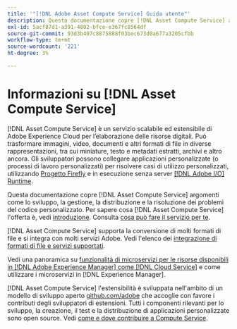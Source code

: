 ```yaml
---
title: '"[!DNL Adobe Asset Compute Service] Guida utente"'
description: Questa documentazione copre [!DNL Asset Compute Service] attività come l’introduzione, come sviluppare, gestire, distribuire e risolvere i problemi del codice personalizzato.
exl-id: 5acf87d1-a391-4802-bfce-e367fc8564df
source-git-commit: 93d3b407c8875888f03bec673d0a677a3205cfbb
workflow-type: tm+mt
source-wordcount: '221'
ht-degree: 3%

---
```


# Informazioni su [!DNL Asset Compute Service]

[!DNL Asset Compute Service] è un servizio scalabile ed estensibile di Adobe Experience Cloud per l’elaborazione delle risorse digitali. Può trasformare immagini, video, documenti e altri formati di file in diverse rappresentazioni, tra cui miniature, testo e metadati estratti, archivi e altro ancora. Gli sviluppatori possono collegare applicazioni personalizzate (o processi di lavoro personalizzati) per risolvere casi di utilizzo personalizzati, utilizzando [Progetto Firefly](https://www.adobe.io/apis/experienceplatform/project-firefly/docs.html) e in esecuzione senza server [[!DNL Adobe I/O] Runtime](https://www.adobe.io/apis/experienceplatform/runtime.html).

Questa documentazione copre [!DNL Asset Compute Service] argomenti come lo sviluppo, la gestione, la distribuzione e la risoluzione dei problemi del codice personalizzato. Per sapere cosa [!DNL Asset Compute Service] l&#39;offerta è, vedi [introduzione](introduction.md). Consulta [cosa può fare il servizio per te](introduction.md#possible-use-cases-benefits).

[!DNL Asset Compute Service] supporta la conversione di molti formati di file e si integra con molti servizi Adobe. Vedi l&#39;elenco dei [integrazione di formati di file e servizi supportati](https://experienceleague.adobe.com/docs/experience-manager-cloud-service/assets/file-format-support.html).

Vedi una panoramica su [funzionalità di microservizi per le risorse disponibili in [!DNL Adobe Experience Manager] come [!DNL Cloud Service]](https://experienceleague.adobe.com/docs/experience-manager-cloud-service/assets/asset-microservices-overview.html) e come utilizzare i microservizi in [!DNL Experience Manager].

[!DNL Asset Compute Service] l&#39;estensibilità è sviluppata nell&#39;ambito di un modello di sviluppo aperto [github.com/adobe](https://github.com/adobe) che accoglie con favore i contributi degli sviluppatori di estensioni. Tutti i componenti rilevanti per lo sviluppo, la creazione, il test e la distribuzione di applicazioni personalizzate sono open source. Vedi [come e dove contribuire a Compute Service](contribute-to-compute-service.md).

<!--
Possible to record the below info here in this landing page to centralize the miscellaneous info about Asset Compute Service?
 List of dependencies and requirements SDK, CLI, Devtools, etc.? Or may be a link to the prerequisites.
 Introduction video when Tech Marketing team shares one.
-->
